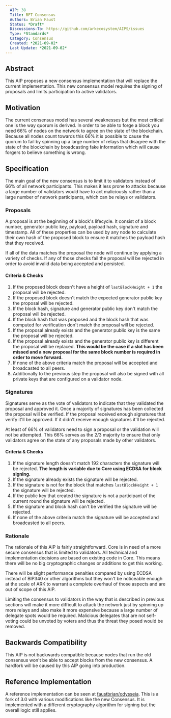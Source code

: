 ```yaml
---
  AIP: 38
  Title: BFT Consensus
  Authors: Brian Faust
  Status: *Draft*
  Discussions-To: https://github.com/arkecosystem/AIPS/issues
  Type: *Standards*
  Category: Consensus
  Created: *2021-09-02*
  Last Update: *2021-09-02*
--- 
```


## Abstract

This AIP proposes a new consensus implementation that will replace the current implementation. This new consensus model requires the signing of proposals and limits participation to active validators. 

## Motivation

The current consensus model has several weaknesses but the most critical one is the way quorum is derived. In order to be able to forge a block you need 66% of nodes on the network to agree on the state of the blockchain. Because all nodes count towards this 66% it is possible to cause the quorum to fail by spinning up a large number of relays that disagree with the state of the blockchain by broadcasting fake information which will cause forgers to believe something is wrong.

## Specification

The main goal of the new consensus is to limit it to validators instead of 66% of all network participants. This makes it less prone to attacks because a large number of validators would have to act maliciously rather than a large number of network participants, which can be relays or validators.

### Proposals

A proposal is at the beginning of a block's lifecycle. It consist of a block number, generator public key, payload, payload hash, signature and timestamp. All of these properties can be used by any node to calculate their own hash of the proposed block to ensure it matches the payload hash that they received.

If all of the data matches the proposal the node will continue by applying a variety of checks. If any of those checks fail the proposal will be rejected in order to avoid invalid data being accepted and persisted.

#### Criteria & Checks

1. If the proposed block doesn't have a height of `lastBlockHeight + 1` the proposal will be rejected.
2. If the proposed block doesn't match the expected generator public key the proposal will be rejected.
3. If the block hash, signature and generator public key don't match the proposal will be rejected.
4. If the block hash that was proposed and the block hash that was computed for verification don't match the proposal will be rejected.
5. If the proposal already exists and the generator public key is the same the proposal will be rejected.
6. If the proposal already exists and the generator public key is different the proposal will be replaced. **This would be the case if a slot has been missed and a new proposal for the same block number is required in order to move forward.**
7. If none of the above criteria match the proposal will be accepted and broadcasted to all peers.
8. Additionally to the previous step the proposal will also be signed with all private keys that are configured on a validator node.

### Signatures

Signatures serve as the vote of validators to indicate that they validated the proposal and approved it. Once a majority of signatures has been collected the proposal will be verified. If the proposal received enough signatures that verify it'll be approved. If it didn't receive enough signatures it'll be rejected.

At least of 66% of validators need to sign a proposal or the validation will not be attempted. This 66% serves as the 2/3 majority to ensure that only validators agree on the state of any proposals made by other validators.

#### Criteria & Checks

1. If the signature length doesn't match 192 characters the signature will be rejected. **The length is variable due to Core using ECDSA for block signing.**
2. If the signature already exists the signature will be rejected.
3. If the signature is not for the block that matches `lastBlockHeight + 1`  the signature will be rejected.
4. If the public key that created the signature is not a participant of the current round the signature will be rejected.
5. If the signature and block hash can't be verified the signature will be rejected.
6. If none of the above criteria match the signature will be accepted and broadcasted to all peers.

### Rationale

The rationale of this AIP is fairly straightforward. Core is in need of a more secure consensus that is limited to validators. All technical and implementation decisions are based on existing code in Core. This means there will be no big cryptographic changes or additions to get this working.

There will be slight performance penalties compared by using ECDSA instead of BIP340 or other algorithms but they won't be noticeable enough at the scale of ARK to warrant a complete overhaul of those aspects and are out of scope of this AIP.

Limiting the consensus to validators in the way that is described in previous sections will make it more difficult to attack the network just by spinning up more relays and also make it more expensive because a large number of delegate spots would be required. Malicious delegates that are not self-voting could be unvoted by voters and thus the threat they posed would be removed.

## Backwards Compatibility

This AIP is not backwards compatible because nodes that run the old consensus won't be able to accept blocks from the new consensus. A hardfork will be caused by this AIP going into production.

## Reference Implementation

A reference implementation can be seen at [faustbrian/odysseia](https://github.com/faustbrian/odysseia). This is a fork of 3.0 with various modifications like the new Consensus. It is implemented with a different cryptography algorithm for signing but the overall logic still applies.
